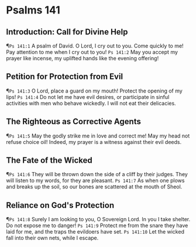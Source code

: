 # Psalms 141

## Introduction: Call for Divine Help
¶`Ps 141:1` A psalm of David. O Lord, I cry out to you. Come quickly to me! Pay attention to me when I cry out to you!
`Ps 141:2` May you accept my prayer like incense, my uplifted hands like the evening offering!

## Petition for Protection from Evil
¶`Ps 141:3` O Lord, place a guard on my mouth! Protect the opening of my lips!
`Ps 141:4` Do not let me have evil desires, or participate in sinful activities with men who behave wickedly. I will not eat their delicacies.

## The Righteous as Corrective Agents
¶`Ps 141:5` May the godly strike me in love and correct me! May my head not refuse choice oil! Indeed, my prayer is a witness against their evil deeds.

## The Fate of the Wicked
¶`Ps 141:6` They will be thrown down the side of a cliff by their judges. They will listen to my words, for they are pleasant.
`Ps 141:7` As when one plows and breaks up the soil, so our bones are scattered at the mouth of Sheol.

## Reliance on God's Protection
¶`Ps 141:8` Surely I am looking to you, O Sovereign Lord. In you I take shelter. Do not expose me to danger!
`Ps 141:9` Protect me from the snare they have laid for me, and the traps the evildoers have set.
`Ps 141:10` Let the wicked fall into their own nets, while I escape.
